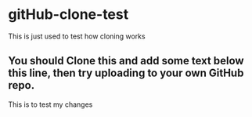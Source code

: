 # gitHub-clone-test
This is just used to test how cloning works

## You should Clone this and add some text below this line, then try uploading to your own GitHub repo.
This is to test my changes 
